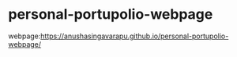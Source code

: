 # personal-portupolio-webpage
webpage:https://anushasingavarapu.github.io/personal-portupolio-webpage/
